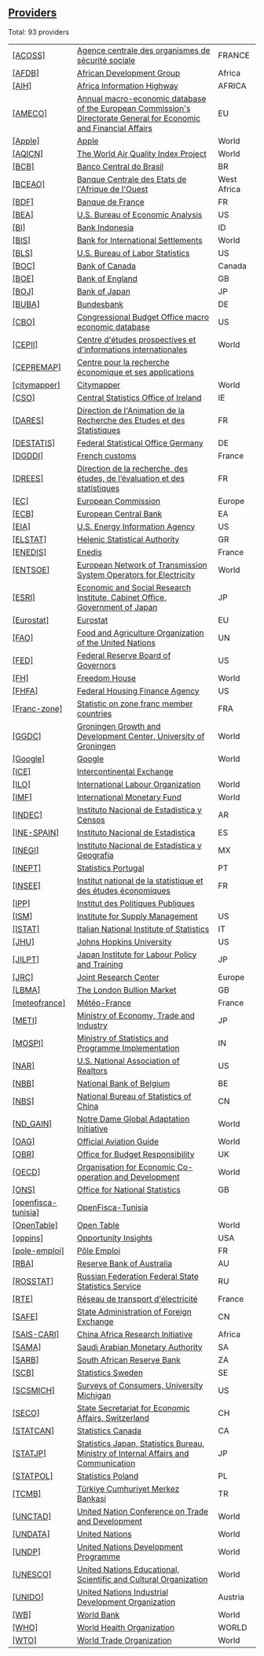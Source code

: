 ## [Providers](https://db.nomics.world/providers)

Total: 93 providers

|  |  |  |
| --- | --- | --- |
| [\[ACOSS\]](https://db.nomics.world/ACOSS) | [Agence centrale des organismes de sécurité sociale](https://db.nomics.world/ACOSS) | FRANCE |
| [\[AFDB\]](https://db.nomics.world/AFDB) | [African Development Group](https://db.nomics.world/AFDB) | Africa |
| [\[AIH\]](https://db.nomics.world/AIH) | [Africa Information Highway](https://db.nomics.world/AIH) | AFRICA |
| [\[AMECO\]](https://db.nomics.world/AMECO) | [Annual macro-economic database of the European Commission's Directorate General for Economic and Financial Affairs](https://db.nomics.world/AMECO) | EU |
| [\[Apple\]](https://db.nomics.world/Apple) | [Apple](https://db.nomics.world/Apple) | World |
| [\[AQICN\]](https://db.nomics.world/AQICN) | [The World Air Quality Index Project](https://db.nomics.world/AQICN) | World |
| [\[BCB\]](https://db.nomics.world/BCB) | [Banco Central do Brasil](https://db.nomics.world/BCB) | BR |
| [\[BCEAO\]](https://db.nomics.world/BCEAO) | [Banque Centrale des Etats de l'Afrique de l'Ouest](https://db.nomics.world/BCEAO) | West Africa |
| [\[BDF\]](https://db.nomics.world/BDF) | [Banque de France](https://db.nomics.world/BDF) | FR |
| [\[BEA\]](https://db.nomics.world/BEA) | [U.S. Bureau of Economic Analysis](https://db.nomics.world/BEA) | US |
| [\[BI\]](https://db.nomics.world/BI) | [Bank Indonesia](https://db.nomics.world/BI) | ID |
| [\[BIS\]](https://db.nomics.world/BIS) | [Bank for International Settlements](https://db.nomics.world/BIS) | World |
| [\[BLS\]](https://db.nomics.world/BLS) | [U.S. Bureau of Labor Statistics](https://db.nomics.world/BLS) | US |
| [\[BOC\]](https://db.nomics.world/BOC) | [Bank of Canada](https://db.nomics.world/BOC) | Canada |
| [\[BOE\]](https://db.nomics.world/BOE) | [Bank of England](https://db.nomics.world/BOE) | GB |
| [\[BOJ\]](https://db.nomics.world/BOJ) | [Bank of Japan](https://db.nomics.world/BOJ) | JP |
| [\[BUBA\]](https://db.nomics.world/BUBA) | [Bundesbank](https://db.nomics.world/BUBA) | DE |
| [\[CBO\]](https://db.nomics.world/CBO) | [Congressional Budget Office macro economic database](https://db.nomics.world/CBO) | US |
| [\[CEPII\]](https://db.nomics.world/CEPII) | [Centre d'études prospectives et d'informations internationales](https://db.nomics.world/CEPII) | World |
| [\[CEPREMAP\]](https://db.nomics.world/CEPREMAP) | [Centre pour la recherche économique et ses applications](https://db.nomics.world/CEPREMAP) |  |
| [\[citymapper\]](https://db.nomics.world/citymapper) | [Citymapper](https://db.nomics.world/citymapper) | World |
| [\[CSO\]](https://db.nomics.world/CSO) | [Central Statistics Office of Ireland](https://db.nomics.world/CSO) | IE |
| [\[DARES\]](https://db.nomics.world/DARES) | [Direction de l'Animation de la Recherche des Etudes et des Statistiques](https://db.nomics.world/DARES) | FR |
| [\[DESTATIS\]](https://db.nomics.world/DESTATIS) | [Federal Statistical Office Germany](https://db.nomics.world/DESTATIS) | DE |
| [\[DGDDI\]](https://db.nomics.world/DGDDI) | [French customs](https://db.nomics.world/DGDDI) | France |
| [\[DREES\]](https://db.nomics.world/DREES) | [Direction de la recherche, des études, de l’évaluation et des statistiques](https://db.nomics.world/DREES) | FR |
| [\[EC\]](https://db.nomics.world/EC) | [European Commission](https://db.nomics.world/EC) | Europe |
| [\[ECB\]](https://db.nomics.world/ECB) | [European Central Bank](https://db.nomics.world/ECB) | EA |
| [\[EIA\]](https://db.nomics.world/EIA) | [U.S. Energy Information Agency](https://db.nomics.world/EIA) | US |
| [\[ELSTAT\]](https://db.nomics.world/ELSTAT) | [Helenic Statistical Authority](https://db.nomics.world/ELSTAT) | GR |
| [\[ENEDIS\]](https://db.nomics.world/ENEDIS) | [Enedis](https://db.nomics.world/ENEDIS) | France |
| [\[ENTSOE\]](https://db.nomics.world/ENTSOE) | [European Network of Transmission System Operators for Electricity](https://db.nomics.world/ENTSOE) | World |
| [\[ESRI\]](https://db.nomics.world/ESRI) | [Economic and Social Research Institute, Cabinet Office, Government of Japan](https://db.nomics.world/ESRI) | JP |
| [\[Eurostat\]](https://db.nomics.world/Eurostat) | [Eurostat](https://db.nomics.world/Eurostat) | EU |
| [\[FAO\]](https://db.nomics.world/FAO) | [Food and Agriculture Organization of the United Nations](https://db.nomics.world/FAO) | UN |
| [\[FED\]](https://db.nomics.world/FED) | [Federal Reserve Board of Governors](https://db.nomics.world/FED) | US |
| [\[FH\]](https://db.nomics.world/FH) | [Freedom House](https://db.nomics.world/FH) | World |
| [\[FHFA\]](https://db.nomics.world/FHFA) | [Federal Housing Finance Agency](https://db.nomics.world/FHFA) | US |
| [\[Franc-zone\]](https://db.nomics.world/Franc-zone) | [Statistic on zone franc member countries](https://db.nomics.world/Franc-zone) | FRA |
| [\[GGDC\]](https://db.nomics.world/GGDC) | [Groningen Growth and Development Center, University of Groningen](https://db.nomics.world/GGDC) | World |
| [\[Google\]](https://db.nomics.world/Google) | [Google](https://db.nomics.world/Google) | World |
| [\[ICE\]](https://db.nomics.world/ICE) | [Intercontinental Exchange](https://db.nomics.world/ICE) |  |
| [\[ILO\]](https://db.nomics.world/ILO) | [International Labour Organization](https://db.nomics.world/ILO) | World |
| [\[IMF\]](https://db.nomics.world/IMF) | [International Monetary Fund](https://db.nomics.world/IMF) | World |
| [\[INDEC\]](https://db.nomics.world/INDEC) | [Instituto Nacional de Estadistica y Censos](https://db.nomics.world/INDEC) | AR |
| [\[INE-SPAIN\]](https://db.nomics.world/INE-SPAIN) | [Instituto Nacional de Estadistica](https://db.nomics.world/INE-SPAIN) | ES |
| [\[INEGI\]](https://db.nomics.world/INEGI) | [Instituto Nacional de Estadística y Geografía](https://db.nomics.world/INEGI) | MX |
| [\[INEPT\]](https://db.nomics.world/INEPT) | [Statistics Portugal](https://db.nomics.world/INEPT) | PT |
| [\[INSEE\]](https://db.nomics.world/INSEE) | [Institut national de la statistique et des études économiques](https://db.nomics.world/INSEE) | FR |
| [\[IPP\]](https://db.nomics.world/IPP) | [Institut des Politiques Publiques](https://db.nomics.world/IPP) |  |
| [\[ISM\]](https://db.nomics.world/ISM) | [Institute for Supply Management](https://db.nomics.world/ISM) | US |
| [\[ISTAT\]](https://db.nomics.world/ISTAT) | [Italian National Institute of Statistics](https://db.nomics.world/ISTAT) | IT |
| [\[JHU\]](https://db.nomics.world/JHU) | [Johns Hopkins University](https://db.nomics.world/JHU) | US |
| [\[JILPT\]](https://db.nomics.world/JILPT) | [Japan Institute for Labour Policy and Training](https://db.nomics.world/JILPT) | JP |
| [\[JRC\]](https://db.nomics.world/JRC) | [Joint Research Center](https://db.nomics.world/JRC) | Europe |
| [\[LBMA\]](https://db.nomics.world/LBMA) | [The London Bullion Market](https://db.nomics.world/LBMA) | GB |
| [\[meteofrance\]](https://db.nomics.world/meteofrance) | [Météo-France](https://db.nomics.world/meteofrance) | France |
| [\[METI\]](https://db.nomics.world/METI) | [Ministry of Economy, Trade and Industry](https://db.nomics.world/METI) | JP |
| [\[MOSPI\]](https://db.nomics.world/MOSPI) | [Ministry of Statistics and Programme Implementation](https://db.nomics.world/MOSPI) | IN |
| [\[NAR\]](https://db.nomics.world/NAR) | [U.S. National Association of Realtors](https://db.nomics.world/NAR) | US |
| [\[NBB\]](https://db.nomics.world/NBB) | [National Bank of Belgium](https://db.nomics.world/NBB) | BE |
| [\[NBS\]](https://db.nomics.world/NBS) | [National Bureau of Statistics of China](https://db.nomics.world/NBS) | CN |
| [\[ND\_GAIN\]](https://db.nomics.world/ND_GAIN) | [Notre Dame Global Adaptation Initiative](https://db.nomics.world/ND_GAIN) | World |
| [\[OAG\]](https://db.nomics.world/OAG) | [Official Aviation Guide](https://db.nomics.world/OAG) | World |
| [\[OBR\]](https://db.nomics.world/OBR) | [Office for Budget Responsibility](https://db.nomics.world/OBR) | UK |
| [\[OECD\]](https://db.nomics.world/OECD) | [Organisation for Economic Co-operation and Development](https://db.nomics.world/OECD) | World |
| [\[ONS\]](https://db.nomics.world/ONS) | [Office for National Statistics](https://db.nomics.world/ONS) | GB |
| [\[openfisca-tunisia\]](https://db.nomics.world/openfisca-tunisia) | [OpenFisca-Tunisia](https://db.nomics.world/openfisca-tunisia) |  |
| [\[OpenTable\]](https://db.nomics.world/OpenTable) | [Open Table](https://db.nomics.world/OpenTable) | World |
| [\[oppins\]](https://db.nomics.world/oppins) | [Opportunity Insights](https://db.nomics.world/oppins) | USA |
| [\[pole-emploi\]](https://db.nomics.world/pole-emploi) | [Pôle Emploi](https://db.nomics.world/pole-emploi) | FR |
| [\[RBA\]](https://db.nomics.world/RBA) | [Reserve Bank of Australia](https://db.nomics.world/RBA) | AU |
| [\[ROSSTAT\]](https://db.nomics.world/ROSSTAT) | [Russian Federation Federal State Statistics Service](https://db.nomics.world/ROSSTAT) | RU |
| [\[RTE\]](https://db.nomics.world/RTE) | [Réseau de transport d'électricité](https://db.nomics.world/RTE) | France |
| [\[SAFE\]](https://db.nomics.world/SAFE) | [State Administration of Foreign Exchange](https://db.nomics.world/SAFE) | CN |
| [\[SAIS-CARI\]](https://db.nomics.world/SAIS-CARI) | [China Africa Research Initiative](https://db.nomics.world/SAIS-CARI) | Africa |
| [\[SAMA\]](https://db.nomics.world/SAMA) | [Saudi Arabian Monetary Authority](https://db.nomics.world/SAMA) | SA |
| [\[SARB\]](https://db.nomics.world/SARB) | [South African Reserve Bank](https://db.nomics.world/SARB) | ZA |
| [\[SCB\]](https://db.nomics.world/SCB) | [Statistics Sweden](https://db.nomics.world/SCB) | SE |
| [\[SCSMICH\]](https://db.nomics.world/SCSMICH) | [Surveys of Consumers, University Michigan](https://db.nomics.world/SCSMICH) | US |
| [\[SECO\]](https://db.nomics.world/SECO) | [State Secretariat for Economic Affairs, Switzerland](https://db.nomics.world/SECO) | CH |
| [\[STATCAN\]](https://db.nomics.world/STATCAN) | [Statistics Canada](https://db.nomics.world/STATCAN) | CA |
| [\[STATJP\]](https://db.nomics.world/STATJP) | [Statistics Japan, Statistics Bureau, Ministry of Internal Affairs and Communication](https://db.nomics.world/STATJP) | JP |
| [\[STATPOL\]](https://db.nomics.world/STATPOL) | [Statistics Poland](https://db.nomics.world/STATPOL) | PL |
| [\[TCMB\]](https://db.nomics.world/TCMB) | [Türkiye Cumhuriyet Merkez Bankasi](https://db.nomics.world/TCMB) | TR |
| [\[UNCTAD\]](https://db.nomics.world/UNCTAD) | [United Nation Conference on Trade and Development](https://db.nomics.world/UNCTAD) | World |
| [\[UNDATA\]](https://db.nomics.world/UNDATA) | [United Nations](https://db.nomics.world/UNDATA) | World |
| [\[UNDP\]](https://db.nomics.world/UNDP) | [United Nations Development Programme](https://db.nomics.world/UNDP) | World |
| [\[UNESCO\]](https://db.nomics.world/UNESCO) | [United Nations Educational, Scientific and Cultural Organization](https://db.nomics.world/UNESCO) | World |
| [\[UNIDO\]](https://db.nomics.world/UNIDO) | [United Nations Industrial Development Organization](https://db.nomics.world/UNIDO) | Austria |
| [\[WB\]](https://db.nomics.world/WB) | [World Bank](https://db.nomics.world/WB) | World |
| [\[WHO\]](https://db.nomics.world/WHO) | [World Health Organization](https://db.nomics.world/WHO) | WORLD |
| [\[WTO\]](https://db.nomics.world/WTO) | [World Trade Organization](https://db.nomics.world/WTO) | World |
